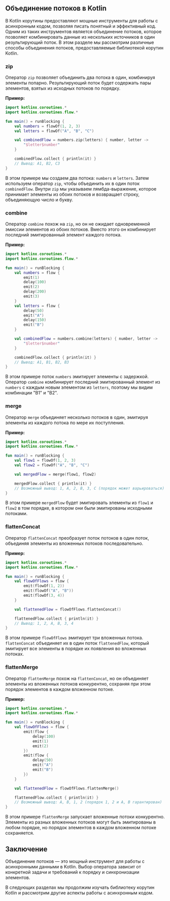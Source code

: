 ## Объединение потоков в Kotlin

В Kotlin корутины предоставляют мощные инструменты для работы с асинхронным кодом, позволяя писать понятный и эффективный код. Одним из таких инструментов является объединение потоков, которое позволяет комбинировать данные из нескольких источников в один результирующий поток. В этом разделе мы рассмотрим различные способы объединения потоков, предоставляемые библиотекой корутин Kotlin.

### zip

Оператор `zip` позволяет объединить два потока в один, комбинируя элементы попарно. Результирующий поток будет содержать пары элементов, взятых из исходных потоков по порядку. 

**Пример:**

```kotlin
import kotlinx.coroutines.*
import kotlinx.coroutines.flow.*

fun main() = runBlocking {
    val numbers = flowOf(1, 2, 3)
    val letters = flowOf("A", "B", "C")

    val combinedFlow = numbers.zip(letters) { number, letter ->
        "$letter$number"
    }

    combinedFlow.collect { println(it) } 
    // Вывод: A1, B2, C3
}
```

В этом примере мы создаем два потока: `numbers` и `letters`. Затем используем оператор `zip`, чтобы объединить их в один поток `combinedFlow`. Внутри `zip` мы указываем лямбда-выражение, которое принимает элементы из обоих потоков и возвращает строку, объединяющую число и букву. 

### combine

Оператор `combine` похож на `zip`, но он не ожидает одновременной эмиссии элементов из обоих потоков. Вместо этого он комбинирует последний эмитированный элемент каждого потока. 

**Пример:**

```kotlin
import kotlinx.coroutines.*
import kotlinx.coroutines.flow.*

fun main() = runBlocking {
    val numbers = flow {
        emit(1)
        delay(100)
        emit(2)
        delay(200)
        emit(3)
    }
    val letters = flow {
        delay(50)
        emit("A")
        delay(150)
        emit("B")
    }

    val combinedFlow = numbers.combine(letters) { number, letter ->
        "$letter$number"
    }

    combinedFlow.collect { println(it) }
    // Вывод: A1, B1, B2, B3 
}
```

В этом примере поток `numbers` эмитирует элементы с задержкой. Оператор `combine` комбинирует последний эмитированный элемент из `numbers` с каждым новым элементом из `letters`, поэтому мы видим комбинации "B1" и "B2".

### merge

Оператор `merge` объединяет несколько потоков в один, эмитируя элементы из каждого потока по мере их поступления. 

**Пример:**

```kotlin
import kotlinx.coroutines.*
import kotlinx.coroutines.flow.*

fun main() = runBlocking {
    val flow1 = flowOf(1, 2, 3)
    val flow2 = flowOf("A", "B", "C")

    val mergedFlow = merge(flow1, flow2)

    mergedFlow.collect { println(it) }
    // Возможный вывод: 1, A, 2, B, 3, C (порядок может варьироваться)
}
```

В этом примере `mergedFlow` будет эмитировать элементы из `flow1` и `flow2` в том порядке, в котором они были эмитированы исходными потоками.

### flattenConcat

Оператор `flattenConcat` преобразует поток потоков в один поток, объединяя элементы из вложенных потоков последовательно.

**Пример:**

```kotlin
import kotlinx.coroutines.*
import kotlinx.coroutines.flow.*

fun main() = runBlocking {
    val flowOfFlows = flow {
        emit(flowOf(1, 2))
        emit(flowOf("A", "B"))
        emit(flowOf(3, 4))
    }

    val flattenedFlow = flowOfFlows.flattenConcat()

    flattenedFlow.collect { println(it) }
    // Вывод: 1, 2, A, B, 3, 4 
}
```

В этом примере `flowOfFlows` эмитирует три вложенных потока. `flattenConcat` объединяет их в один поток `flattenedFlow`, который эмитирует все элементы в порядке их появления во вложенных потоках.

### flattenMerge

Оператор `flattenMerge` похож на `flattenConcat`, но он объединяет элементы из вложенных потоков конкурентно, сохраняя при этом порядок элементов в каждом вложенном потоке.

**Пример:**

```kotlin
import kotlinx.coroutines.*
import kotlinx.coroutines.flow.*

fun main() = runBlocking {
    val flowOfFlows = flow {
        emit(flow {
            delay(100)
            emit(1)
            emit(2)
        })
        emit(flow {
            delay(50)
            emit("A")
            emit("B")
        })
    }

    val flattenedFlow = flowOfFlows.flattenMerge()

    flattenedFlow.collect { println(it) }
    // Возможный вывод: A, B, 1, 2 (порядок 1, 2 и A, B гарантирован)
}
```

В этом примере `flattenMerge` запускает вложенные потоки конкурентно. Элементы из разных вложенных потоков могут быть эмитированы в любом порядке, но порядок элементов в каждом вложенном потоке сохраняется.


## Заключение

Объединение потоков — это мощный инструмент для работы с асинхронными данными в Kotlin. Выбор оператора зависит от конкретной задачи и требований к порядку и синхронизации элементов. 

В следующих разделах мы продолжим изучать библиотеку корутин Kotlin и рассмотрим другие аспекты работы с асинхронным кодом. 

